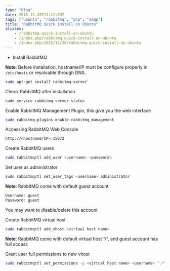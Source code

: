 ```yaml
---
type: "blog"
date: 2015-11-26T11:12:59Z
tags: ["ubuntu", "rabbitmq", "php", "amqp"]
title: "RabbitMQ Quick Install on Ubuntu"
aliases:
    - /rabbitmq-quick-install-on-ubuntu
    - /index.php/rabbitmq-quick-install-on-ubuntu
    - /index.php/2015/11/26/rabbitmq-quick-install-on-ubuntu
---
```


- Install RabbitMQ

**Note**: Before installation, hostname/IP must be configure properly in `/etc/hosts` or resolvable through DNS.
<!--more-->

```sh
sudo apt-get install rabbitmq-server`
```

Check RabbitMQ after installation

```sh
sudo service rabbitmq-server status
```

Enable RabbitMQ Management Plugin, this give you the web interface

```sh
sudo rabbitmq-plugins enable rabbitmq_management
```

Accessing RabbitMQ Web Console

```txt
http://<hostname/IP>:15672
```

Create RabbitMQ users

```sh
sudo rabbitmqctl add_user <username> <password>
```

Set user as administrator

```sh
sudo rabbitmqctl set_user_tags <username> administrator
```

**Note**: RabbitMQ come with default guest account

```js
Username: guest
Password: guest
```

You may want to disable/delete this account

Create RabbitMQ virtual host

```sh
sudo rabbitmqctl add_vhost <virtual host name>
```

**Note**: RabbitMQ come with default virtual host “/”, and guest account has full access

Grant user full permissions to new vhost

```sh
sudo rabbitmqctl set_permissions -p <virtual host name> <username> ".*" ".*" ".*"
```
